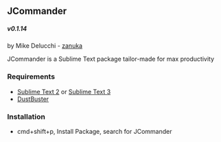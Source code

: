 ## JCommander
##### v0.1.14
by Mike Delucchi - [zanuka](https://github.com/zanuka)

JCommander is a Sublime Text package tailor-made for max productivity

### Requirements

- [Sublime Text 2](http://www.sublimetext.com/2) or [Sublime Text 3](http://www.sublimetext.com/3)
- [DustBuster](https://packagecontrol.io/packages/DustBuster)

### Installation
- cmd+shift+p, Install Package, search for JCommander

